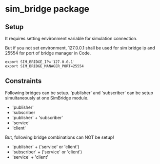 # sim_bridge package

## Setup

It requires setting environment variable for simulation connection.

But if you not set environment, 127.0.0.1 shall be used for sim bridge ip and 25554 for port of bridge manager in Code.

```shell
export SIM_BRIDGE_IP='127.0.0.1'
export SIM_BRIDGE_MANAGER_PORT=25554
```

## Constraints

Following bridges can be setup.
'publisher' and 'subscriber' can be setup simultaneously at one SimBridge module.

- 'publisher'
- 'subscriber
- 'publisher' + 'subscriber'
- 'service'
- 'client'

But, following bridge combinations can NOT be setup!

- 'publisher' + ('service' or 'client')
- 'subscriber' + ('service' or 'client')
- 'service' + 'client'
